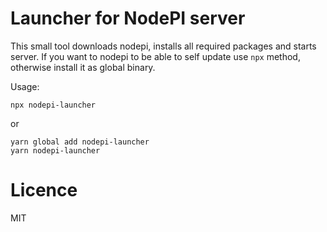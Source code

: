# Launcher for NodePI server

This small tool downloads nodepi, installs all required packages and starts server. If you want to nodepi to be able to self update use `npx` method, otherwise install it as global binary.

Usage: 
```
npx nodepi-launcher
```

or 

```
yarn global add nodepi-launcher
yarn nodepi-launcher
```

# Licence
MIT
